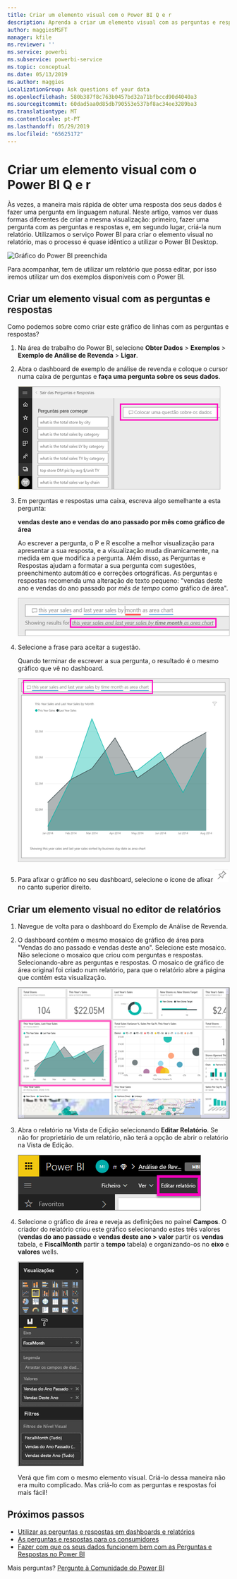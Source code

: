 ```yaml
---
title: Criar um elemento visual com o Power BI Q e r
description: Aprenda a criar um elemento visual com as perguntas e respostas no serviço Power BI com o exemplo de análise de revenda
author: maggiesMSFT
manager: kfile
ms.reviewer: ''
ms.service: powerbi
ms.subservice: powerbi-service
ms.topic: conceptual
ms.date: 05/13/2019
ms.author: maggies
LocalizationGroup: Ask questions of your data
ms.openlocfilehash: 580b387f8c763b0457bd32a71bfbccd90d4040a3
ms.sourcegitcommit: 60dad5aa0d85db790553e537bf8ac34ee3289ba3
ms.translationtype: MT
ms.contentlocale: pt-PT
ms.lasthandoff: 05/29/2019
ms.locfileid: "65625172"
---
```

# <a name="create-a-visual-with-power-bi-qa"></a>Criar um elemento visual com o Power BI Q e r

Às vezes, a maneira mais rápida de obter uma resposta dos seus dados é fazer uma pergunta em linguagem natural.  Neste artigo, vamos ver duas formas diferentes de criar a mesma visualização: primeiro, fazer uma pergunta com as perguntas e respostas e, em segundo lugar, criá-la num relatório. Utilizamos o serviço Power BI para criar o elemento visual no relatório, mas o processo é quase idêntico a utilizar o Power BI Desktop.

![Gráfico do Power BI preenchida](media/power-bi-visualization-introduction-to-q-and-a/power-bi-qna-create-visual.png)

Para acompanhar, tem de utilizar um relatório que possa editar, por isso iremos utilizar um dos exemplos disponíveis com o Power BI.

## <a name="create-a-visual-with-qa"></a>Criar um elemento visual com as perguntas e respostas

Como podemos sobre como criar este gráfico de linhas com as perguntas e respostas?

1. Na área de trabalho do Power BI, selecione **Obter Dados** \> **Exemplos** \> **Exemplo de Análise de Revenda** > **Ligar**.

1. Abra o dashboard de exemplo de análise de revenda e coloque o cursor numa caixa de perguntas e **faça uma pergunta sobre os seus dados**.

    ![Coloque o cursor na caixa do p e r](media/power-bi-visualization-introduction-to-q-and-a/power-bi-qna-cursor-in-qna-box.png)

2. Em perguntas e respostas uma caixa, escreva algo semelhante a esta pergunta:
   
    **vendas deste ano e vendas do ano passado por mês como gráfico de área**
   
    Ao escrever a pergunta, o P e R escolhe a melhor visualização para apresentar a sua resposta, e a visualização muda dinamicamente, na medida em que modifica a pergunta. Além disso, as Perguntas e Respostas ajudam a formatar a sua pergunta com sugestões, preenchimento automático e correções ortográficas. As perguntas e respostas recomenda uma alteração de texto pequeno: "vendas deste ano e vendas do ano passado por *mês de tempo* como gráfico de área".  

    ![As perguntas e respostas corrigido palavras utilizadas](media/power-bi-visualization-introduction-to-q-and-a/power-bi-qna-corrected-create-filled-chart.png)

4. Selecione a frase para aceitar a sugestão. 
   
   Quando terminar de escrever a sua pergunta, o resultado é o mesmo gráfico que vê no dashboard.
   
   ![Gráfico de área de preenchida de perguntas e respostas](media/power-bi-visualization-introduction-to-q-and-a/power-bi-qna-create-filled-chart.png)

4. Para afixar o gráfico no seu dashboard, selecione o ícone de afixar ![Ícone de afixar](media/power-bi-visualization-introduction-to-q-and-a/pinnooutline.png) no canto superior direito.

## <a name="create-a-visual-in-the-report-editor"></a>Criar um elemento visual no editor de relatórios

1. Navegue de volta para o dashboard do Exemplo de Análise de Revenda.
   
2. O dashboard contém o mesmo mosaico de gráfico de área para "Vendas do ano passado e vendas deste ano".  Selecione este mosaico. Não selecione o mosaico que criou com perguntas e respostas. Selecionando-abre as perguntas e respostas. O mosaico de gráfico de área original foi criado num relatório, para que o relatório abre a página que contém esta visualização.

    ![Dashboard de exemplo de Análise de Revenda](media/power-bi-visualization-introduction-to-q-and-a/power-bi-dashboard.png)

1. Abra o relatório na Vista de Edição selecionando **Editar Relatório**.  Se não for proprietário de um relatório, não terá a opção de abrir o relatório na Vista de Edição.
   
    ![Botão Editar relatório](media/power-bi-visualization-introduction-to-q-and-a/power-bi-edit-report.png)
4. Selecione o gráfico de área e reveja as definições no painel **Campos**.  O criador do relatório criou este gráfico selecionando estes três valores (**vendas do ano passado** e **vendas deste ano > valor** partir os **vendas** tabela, e  **FiscalMonth** partir a **tempo** tabela) e organizando-os no **eixo** e **valores** wells.
   
    ![Painel Visualizações](media/power-bi-visualization-introduction-to-q-and-a/gnatutorial_3-new.png)

    Verá que fim com o mesmo elemento visual. Criá-lo dessa maneira não era muito complicado. Mas criá-lo com as perguntas e respostas foi mais fácil!

## <a name="next-steps"></a>Próximos passos

- [Utilizar as perguntas e respostas em dashboards e relatórios](power-bi-tutorial-q-and-a.md)  
- [As perguntas e respostas para os consumidores](consumer/end-user-q-and-a.md)
- [Fazer com que os seus dados funcionem bem com as Perguntas e Respostas no Power BI](service-prepare-data-for-q-and-a.md)

Mais perguntas? [Pergunte à Comunidade do Power BI](http://community.powerbi.com/)

